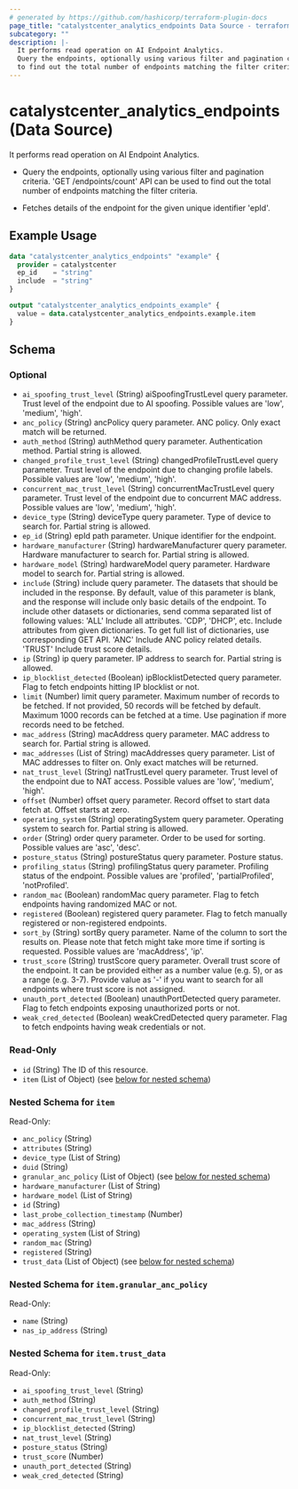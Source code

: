 ```yaml
---
# generated by https://github.com/hashicorp/terraform-plugin-docs
page_title: "catalystcenter_analytics_endpoints Data Source - terraform-provider-catalystcenter"
subcategory: ""
description: |-
  It performs read operation on AI Endpoint Analytics.
  Query the endpoints, optionally using various filter and pagination criteria. 'GET /endpoints/count' API can be used
  to find out the total number of endpoints matching the filter criteria.Fetches details of the endpoint for the given unique identifier 'epId'.
---
```


# catalystcenter_analytics_endpoints (Data Source)

It performs read operation on AI Endpoint Analytics.

- Query the endpoints, optionally using various filter and pagination criteria. 'GET /endpoints/count' API can be used
to find out the total number of endpoints matching the filter criteria.

- Fetches details of the endpoint for the given unique identifier 'epId'.

## Example Usage

```terraform
data "catalystcenter_analytics_endpoints" "example" {
  provider = catalystcenter
  ep_id    = "string"
  include  = "string"
}

output "catalystcenter_analytics_endpoints_example" {
  value = data.catalystcenter_analytics_endpoints.example.item
}
```

<!-- schema generated by tfplugindocs -->
## Schema

### Optional

- `ai_spoofing_trust_level` (String) aiSpoofingTrustLevel query parameter. Trust level of the endpoint due to AI spoofing. Possible values are 'low', 'medium', 'high'.
- `anc_policy` (String) ancPolicy query parameter. ANC policy. Only exact match will be returned.
- `auth_method` (String) authMethod query parameter. Authentication method. Partial string is allowed.
- `changed_profile_trust_level` (String) changedProfileTrustLevel query parameter. Trust level of the endpoint due to changing profile labels. Possible values are 'low', 'medium', 'high'.
- `concurrent_mac_trust_level` (String) concurrentMacTrustLevel query parameter. Trust level of the endpoint due to concurrent MAC address. Possible values are 'low', 'medium', 'high'.
- `device_type` (String) deviceType query parameter. Type of device to search for. Partial string is allowed.
- `ep_id` (String) epId path parameter. Unique identifier for the endpoint.
- `hardware_manufacturer` (String) hardwareManufacturer query parameter. Hardware manufacturer to search for. Partial string is allowed.
- `hardware_model` (String) hardwareModel query parameter. Hardware model to search for. Partial string is allowed.
- `include` (String) include query parameter. The datasets that should be included in the response. By default, value of this parameter is blank, and the response will include only basic details of the endpoint. To include other datasets or dictionaries, send comma separated list of following values: 'ALL' Include all attributes. 'CDP', 'DHCP', etc. Include attributes from given dictionaries. To get full list of dictionaries, use corresponding GET API. 'ANC' Include ANC policy related details. 'TRUST' Include trust score details.
- `ip` (String) ip query parameter. IP address to search for. Partial string is allowed.
- `ip_blocklist_detected` (Boolean) ipBlocklistDetected query parameter. Flag to fetch endpoints hitting IP blocklist or not.
- `limit` (Number) limit query parameter. Maximum number of records to be fetched. If not provided, 50 records will be fetched by default. Maximum 1000 records can be fetched at a time. Use pagination if more records need to be fetched.
- `mac_address` (String) macAddress query parameter. MAC address to search for. Partial string is allowed.
- `mac_addresses` (List of String) macAddresses query parameter. List of MAC addresses to filter on. Only exact matches will be returned.
- `nat_trust_level` (String) natTrustLevel query parameter. Trust level of the endpoint due to NAT access. Possible values are 'low', 'medium', 'high'.
- `offset` (Number) offset query parameter. Record offset to start data fetch at. Offset starts at zero.
- `operating_system` (String) operatingSystem query parameter. Operating system to search for. Partial string is allowed.
- `order` (String) order query parameter. Order to be used for sorting. Possible values are 'asc', 'desc'.
- `posture_status` (String) postureStatus query parameter. Posture status.
- `profiling_status` (String) profilingStatus query parameter. Profiling status of the endpoint. Possible values are 'profiled', 'partialProfiled', 'notProfiled'.
- `random_mac` (Boolean) randomMac query parameter. Flag to fetch endpoints having randomized MAC or not.
- `registered` (Boolean) registered query parameter. Flag to fetch manually registered or non-registered endpoints.
- `sort_by` (String) sortBy query parameter. Name of the column to sort the results on. Please note that fetch might take more time if sorting is requested. Possible values are 'macAddress', 'ip'.
- `trust_score` (String) trustScore query parameter. Overall trust score of the endpoint. It can be provided either as a number value (e.g. 5), or as a range (e.g. 3-7). Provide value as '-' if you want to search for all endpoints where trust score is not assigned.
- `unauth_port_detected` (Boolean) unauthPortDetected query parameter. Flag to fetch endpoints exposing unauthorized ports or not.
- `weak_cred_detected` (Boolean) weakCredDetected query parameter. Flag to fetch endpoints having weak credentials or not.

### Read-Only

- `id` (String) The ID of this resource.
- `item` (List of Object) (see [below for nested schema](#nestedatt--item))

<a id="nestedatt--item"></a>
### Nested Schema for `item`

Read-Only:

- `anc_policy` (String)
- `attributes` (String)
- `device_type` (List of String)
- `duid` (String)
- `granular_anc_policy` (List of Object) (see [below for nested schema](#nestedobjatt--item--granular_anc_policy))
- `hardware_manufacturer` (List of String)
- `hardware_model` (List of String)
- `id` (String)
- `last_probe_collection_timestamp` (Number)
- `mac_address` (String)
- `operating_system` (List of String)
- `random_mac` (String)
- `registered` (String)
- `trust_data` (List of Object) (see [below for nested schema](#nestedobjatt--item--trust_data))

<a id="nestedobjatt--item--granular_anc_policy"></a>
### Nested Schema for `item.granular_anc_policy`

Read-Only:

- `name` (String)
- `nas_ip_address` (String)


<a id="nestedobjatt--item--trust_data"></a>
### Nested Schema for `item.trust_data`

Read-Only:

- `ai_spoofing_trust_level` (String)
- `auth_method` (String)
- `changed_profile_trust_level` (String)
- `concurrent_mac_trust_level` (String)
- `ip_blocklist_detected` (String)
- `nat_trust_level` (String)
- `posture_status` (String)
- `trust_score` (Number)
- `unauth_port_detected` (String)
- `weak_cred_detected` (String)
